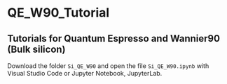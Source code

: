 # QE_W90_Tutorial
## Tutorials for Quantum Espresso and Wannier90 (Bulk silicon)
Download the folder `Si_QE_W90` and open the file `Si_QE_W90.ipynb` with Visual Studio Code or Jupyter Notebook, JupyterLab.
